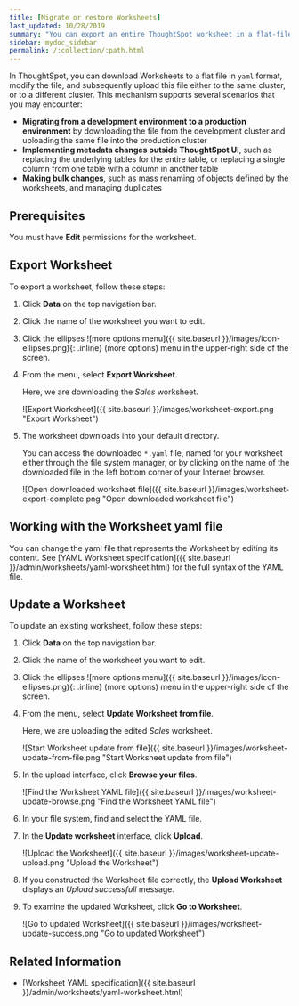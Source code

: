 ```yaml
---
title: [Migrate or restore Worksheets]
last_updated: 10/28/2019
summary: "You can export an entire ThoughtSpot worksheet in a flat-file format. After optional modification, you can migrate it to a different cluster, or restore it to the same cluster."
sidebar: mydoc_sidebar
permalink: /:collection/:path.html
---
```


In ThoughtSpot, you can download Worksheets to a flat file in `yaml` format, modify the file, and subsequently upload this file either to the same cluster, or to a different cluster. This mechanism supports several scenarios that you may encounter:

- <strong>Migrating from a development environment to a production environment</strong> by downloading the file from the development cluster and uploading the same file into the production cluster
- <strong>Implementing metadata changes outside ThoughtSpot UI</strong>, such as replacing the underlying tables for the entire table, or replacing a single column from one table with a column in another table
- <strong>Making bulk changes</strong>, such as mass renaming of objects defined by the worksheets, and managing duplicates

## Prerequisites

You must have **Edit** permissions for the worksheet.

## Export Worksheet

To export a worksheet, follow these steps:

1. Click **Data** on the top navigation bar.

2. Click the name of the worksheet you want to edit.

3. Click the ellipses ![more options menu]({{ site.baseurl }}/images/icon-ellipses.png){: .inline} (more options) menu in the upper-right side of the screen.

4. From the menu, select **Export Worksheet**.

   Here, we are downloading the *Sales* worksheet.

   ![Export Worksheet]({{ site.baseurl }}/images/worksheet-export.png "Export Worksheet")

5. The worksheet downloads into your default directory.

   You can access the downloaded `*.yaml` file, named for your worksheet either through the file system manager, or by clicking on the name of the downloaded file in the left bottom corner of your Internet browser.

    ![Open downloaded worksheet file]({{ site.baseurl }}/images/worksheet-export-complete.png "Open downloaded worksheet file")

## Working with the Worksheet yaml file

You can change the yaml file that represents the Worksheet by editing its content. See [YAML Worksheet specification]({{ site.baseurl }}/admin/worksheets/yaml-worksheet.html) for the full syntax of the YAML file.

## Update a Worksheet

To update an existing worksheet, follow these steps:

1. Click **Data** on the top navigation bar.

2. Click the name of the worksheet you want to edit.

3. Click the ellipses ![more options menu]({{ site.baseurl }}/images/icon-ellipses.png){: .inline} (more options) menu in the upper-right side of the screen.

4. From the menu, select **Update Worksheet from file**.

   Here, we are uploading the edited *Sales* worksheet.

   ![Start Worksheet update from file]({{ site.baseurl }}/images/worksheet-update-from-file.png "Start Worksheet update from file")

5. In the upload interface, click **Browse your files**.

   ![Find the Worksheet YAML file]({{ site.baseurl }}/images/worksheet-update-browse.png "Find the Worksheet YAML file")

6. In your file system, find and select the YAML file.

7. In the **Update worksheet** interface, click **Upload**.

   ![Upload the Worksheet]({{ site.baseurl }}/images/worksheet-update-upload.png "Upload the Worksheet")

8. If you constructed the Worksheet file correctly, the **Upload Worksheet** displays an *Upload successfull* message.

9. To examine the updated Worksheet, click **Go to Worksheet**.

   ![Go to updated Worksheet]({{ site.baseurl }}/images/worksheet-update-success.png "Go to updated Worksheet")

## Related Information
- [Worksheet YAML specification]({{ site.baseurl }}/admin/worksheets/yaml-worksheet.html)
